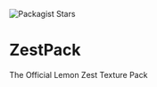 ![Packagist Stars](https://img.shields.io/packagist/stars/RubberDuck55/ZestPack)

# ZestPack
The Official Lemon Zest Texture Pack
